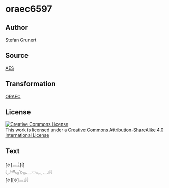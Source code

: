 # oraec6597

## Author

Stefan Grunert

## Source

[AES](https://github.com/simondschweitzer/aes)

## Transformation

[ORAEC](https://oraec.github.io/)

## License

<a rel="license" href="http://creativecommons.org/licenses/by-sa/4.0/"><img alt="Creative Commons License" style="border-width:0" src="https://i.creativecommons.org/l/by-sa/4.0/88x31.png" /></a><br />This work is licensed under a <a rel="license" href="http://creativecommons.org/licenses/by-sa/4.0/">Creative Commons Attribution-ShareAlike 4.0 International License</a>

## Text

[⯑]𓂋𓏙[𓇋]<br>
𓇋𓌳𓄪𓐍𓅱𓐍𓂋𓎟𓆑𓂋𓏙𓇋<br>
[⯑][⯑]𓂋𓏙𓇋<br>
